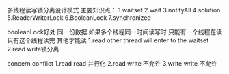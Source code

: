 多线程读写锁分离设计模式 
主要知识点：
1.waitset
2.wait
3.notifyAll
4.solution
5.ReaderWriterLock
6.BooleanLock
7.synchronized


booleanLock好处
同一份数据 如果多个线程同一时间读写时
只能有一个线程在读 只有这个线程读完 其他才能读
1.read other thread will enter to the waitset
2.read write锁分离


concern conflict 
1.read read 并行化
2.read write 不允许
3.write write 不允许
